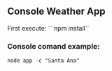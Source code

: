 ## Console Weather App

First execute: ```npm install``

### Console comand example:
``` node app -c "Santa Ana" ```